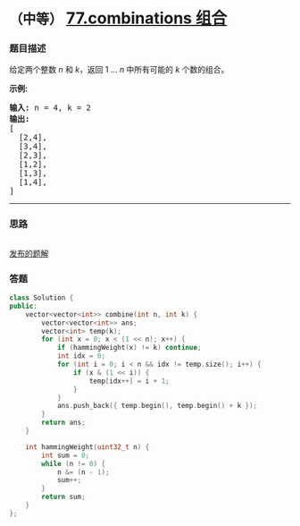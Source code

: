 # `（中等）` [77.combinations 组合](https://leetcode-cn.com/problems/combinations/)

### 题目描述
<p>给定两个整数 <em>n</em> 和 <em>k</em>，返回 1 ... <em>n </em>中所有可能的 <em>k</em> 个数的组合。</p>

<p><strong>示例:</strong></p>

<pre><strong>输入:</strong>&nbsp;n = 4, k = 2
<strong>输出:</strong>
[
  [2,4],
  [3,4],
  [2,3],
  [1,2],
  [1,3],
  [1,4],
]</pre>


---
### 思路
```
```

[发布的题解](https://leetcode-cn.com/problems/combinations/solution/combinations-by-ikaruga-hfz4/)

### 答题
``` C++
class Solution {
public:
    vector<vector<int>> combine(int n, int k) {
        vector<vector<int>> ans;
        vector<int> temp(k);
        for (int x = 0; x < (1 << n); x++) {
            if (hammingWeight(x) != k) continue;
            int idx = 0;
            for (int i = 0; i < n && idx != temp.size(); i++) {
                if (x & (1 << i)) {
                    temp[idx++] = i + 1;
                }
            }
            ans.push_back({ temp.begin(), temp.begin() + k });
        }
        return ans;
    }

    int hammingWeight(uint32_t n) {
        int sum = 0;
        while (n != 0) {
            n &= (n - 1);
            sum++;
        }
        return sum;
    }
};
```




